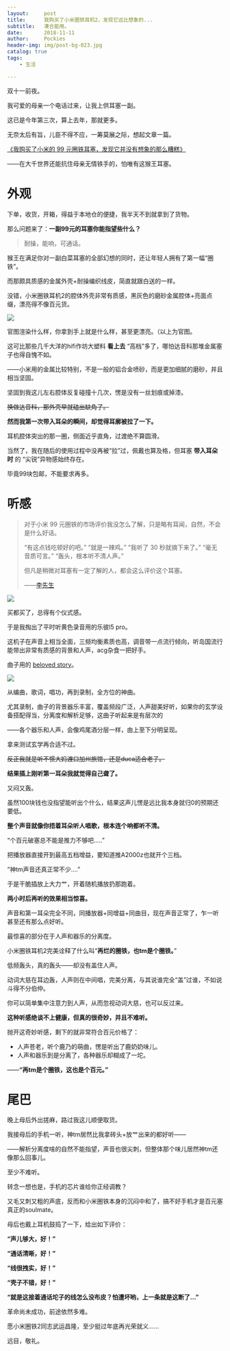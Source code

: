```yaml
---
layout:     post
title:      我购买了小米圈铁耳机2，发现它远比想象的...
subtitle:   凑合能用。
date:       2018-11-11
author:     Pockies
header-img: img/post-bg-023.jpg
catalog: true
tags:
    - 生活

---
```


双十一前夜。

我可爱的母亲一个电话过来，让我上供耳塞一副。

这已是今年第三次，算上去年，那就更多。

无奈太后有旨，儿臣不得不应，一筹莫展之际，想起文章一篇。

[《我购买了小米的 99 元圈铁耳塞，发现它并没有想象的那么糟糕》 ](https://plumz.me/archives/2773/)

——在大千世界还能抗住母亲无情铁手的，怕唯有这猴王耳塞。

# 外观

下单，收货，开箱，得益于本地仓的便捷，我半天不到就拿到了货物。

那么问题来了：**一副99元的耳塞你能指望些什么？**

> 耐操，能响，可通话。

猴王在满足你对一副白菜耳塞的全部幻想的同时，还让年轻人拥有了第一幅“圈铁”。

而那颇具质感的金属外壳+耐操编织线皮，简直就跟白送的一样。

没错，小米圈铁耳机2的腔体外壳非常有质感，黑灰色的磨砂金属腔体+亮面点缀，漂亮得不像百元货。

![](https://raw.githubusercontent.com/Pockies/pic/master/741f9461ly4fx4fjhrt3ij21kw0tcgnb.jpg)

官图渲染什么样，你拿到手上就是什么样，甚至更漂亮。（以上为官图。

这可比那些几千大洋的hifi作坊大塑料 **看上去** “高档”多了，哪怕达音科那堆金属塞子也得自愧不如。

——小米用的金属比较特别，不是一般的铝合金喷砂，而是更加细腻的磨砂，并且相当坚固。

坚固到我这儿左右腔体反复碰撞十几次，愣是没有一丝划痕或掉漆。

~~换做达音科，那外壳早就磕出缺角了。~~

**然而我第一次带入耳朵的瞬间，却觉得耳廓被拉了一下。**

耳机腔体突出的那一圈，侧面近乎直角，过渡绝不算圆滑。

当然了，我在随后的使用过程中没再被“拉”过，佩戴也算及格，但耳塞 **带入耳朵时** 的 “尖锐”异物感始终存在。

毕竟99块包邮，不能要求再多。

# 听感

> 对于小米 99 元圈铁的市场评价我没怎么了解，只是略有耳闻，自然，不会是什么好话。
>
> “有这点钱吃顿好的吧。”
> “就是一辣鸡。”
> “我听了 30 秒就摘下来了。”
> “毫无音质可言。”
> “轰头，根本听不清人声。”
>
> 但凡是稍微对耳塞有一定了解的人，都会这么评价这个耳塞。
>
> ——[李先生](https://plumz.me/archives/2773/)

![](https://raw.githubusercontent.com/Pockies/pic/master/741f9461ly1fx48ztqo3jj21410oahdu.jpg)

买都买了，总得有个仪式感。

于是我掏出了平时听黄色录音用的乐彼l5 pro。

这机子在声音上相当全面，三频均衡素质也高，调音带一点流行倾向，听岛国流行能带出非常有质感的背景和人声，acg杂食一把好手。

曲子用的 [beloved story](https://music.163.com/#/song?id=447279650)。

![](https://raw.githubusercontent.com/Pockies/pic/master/741f9461ly1fx4fkil8inj20yh0m0wz2.jpg)

从编曲，歌词，唱功，再到录制，全方位的神曲。

尤其录制，曲子的背景器乐丰富，覆盖频段广泛，人声甜美好听，如果你的玄学设备搭配得当，分离度和解析足够，这曲子听起来是有层次的

——各个器乐和人声，会像鸡尾酒分层一样，由上至下分明呈现。

拿来测试玄学再合适不过。

~~反正我就是听不惯大妈渡口加州旅馆，还是duca适合老子。~~

**结果插上刚听第一耳朵我就觉得自己聋了。**

又闷又轰。

虽然100块钱也没指望能听出个什么，结果这声儿愣是远比我本身就归0的预期还要低。

**整个声音就像你捂着耳朵听人唱歌，根本连个响都听不清。**

“个百元破塞总不能是推力不够吧.....”

把播放器直接开到最高五档增益，要知道推A2000z也就开个三档。

“神tm声音还真正常不少....”

于是干脆插放上大力艹，开着随机播放扔那跑着。

**两小时后再听的效果相当惊喜。**

声音和第一耳朵完全不同，同播放器+同增益+同曲目，现在声音正常了，乍一听甚至还有那么点好听。

最惊喜的部分在于人声和器乐的分离度。

小米圈铁耳机2完美诠释了什么叫“**再烂的圈铁，也tm是个圈铁。**”

低频轰头，真的轰头——却没有盖住人声。

动词大慈在耳边轰，人声则在中间唱，完美分离，与其说谁完全“盖”过谁，不如说斗得不分伯仲。

你可以简单集中注意力到人声，从而忽视动词大慈，也可以反过来。

**这种听感绝谈不上健康，但真的很奇妙，并且不难听。**

抛开这奇妙听感，剩下的就非常符合百元价格了：

- 人声苍老，听个鹿乃的萌曲，愣是听出了鹿奶奶味儿。
- 人声和器乐到是分离了，各种器乐却糊成了一坨。

——**“再tm是个圈铁，这也是个百元。”**

# 尾巴

晚上母后外出搓麻，路过我这儿顺便取货。

我接母后的手机一听，神tm居然比我拿砖头+放艹出来的都好听——

——解析分离度啥的自然不能指望，声音也很尖刺，但整体那个味儿居然神tm还像那么回事儿。

至少不难听。

转念一想也是，手机的芯片谁给你正经调教？

又毛又刺又粗的声底，反而和小米圈铁本身的沉闷中和了，搞不好手机才是百元塞真正的soulmate。

母后也戴上耳机鼓捣了一下，给出如下评价：

**“声儿够大，好！”**

**“通话清晰，好！”**

**“线很拽实，好！”**

**“壳子不错，好！”**

**“就是这接着通话坨子的线怎么没布皮？怕遭坏哟，上一条就是这断了...”**

革命尚未成功，前途依然多难。

愿小米圈铁2同志武运昌隆，至少挺过年底再光荣就义......

远目，敬礼。

